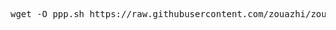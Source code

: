 <pre class="language-markup">wget -O ppp.sh https://raw.githubusercontent.com/zouazhi/zouazhi/refs/heads/main/Linux/sysctl.sh && bash sysctl.sh && rm ppp.sh<code></code></pre>
